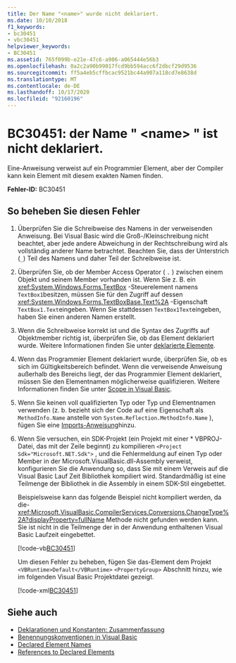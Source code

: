 ```yaml
---
title: Der Name "<name>" wurde nicht deklariert.
ms.date: 10/10/2018
f1_keywords:
- bc30451
- vbc30451
helpviewer_keywords:
- BC30451
ms.assetid: 765f099b-e21e-47c6-a906-a065444e56b3
ms.openlocfilehash: 0a2c2a90b99017fcd9bb594acc6f2dbcf29d9536
ms.sourcegitcommit: ff5a4eb5cffbcac9521bc44a907a118cd7e8638d
ms.translationtype: MT
ms.contentlocale: de-DE
ms.lasthandoff: 10/17/2020
ms.locfileid: "92160196"
---
```

# <a name="bc30451-name-name-is-not-declared"></a>BC30451: der Name " \<name> " ist nicht deklariert.

Eine-Anweisung verweist auf ein Programmier Element, aber der Compiler kann kein Element mit diesem exakten Namen finden.

 **Fehler-ID:** BC30451

## <a name="to-correct-this-error"></a>So beheben Sie diesen Fehler

1. Überprüfen Sie die Schreibweise des Namens in der verweisenden Anweisung. Bei Visual Basic wird die Groß-/Kleinschreibung nicht beachtet, aber jede andere Abweichung in der Rechtschreibung wird als vollständig anderer Name betrachtet. Beachten Sie, dass der Unterstrich (`_`) Teil des Namens und daher Teil der Schreibweise ist.

2. Überprüfen Sie, ob der Member Access Operator ( `.` ) zwischen einem Objekt und seinem Member vorhanden ist. Wenn Sie z. B. ein <xref:System.Windows.Forms.TextBox> -Steuerelement namens `TextBox1`besitzen, müssen Sie für den Zugriff auf dessen <xref:System.Windows.Forms.TextBoxBase.Text%2A> -Eigenschaft `TextBox1.Text`eingeben. Wenn Sie stattdessen `TextBox1Text`eingeben, haben Sie einen anderen Namen erstellt.

3. Wenn die Schreibweise korrekt ist und die Syntax des Zugriffs auf Objektmember richtig ist, überprüfen Sie, ob das Element deklariert wurde. Weitere Informationen finden Sie unter [deklarierte Elemente](../../programming-guide/language-features/declared-elements/index.md).

4. Wenn das Programmier Element deklariert wurde, überprüfen Sie, ob es sich im Gültigkeitsbereich befindet. Wenn die verweisende Anweisung außerhalb des Bereichs liegt, der das Programmier Element deklariert, müssen Sie den Elementnamen möglicherweise qualifizieren. Weitere Informationen finden Sie unter [Scope in Visual Basic](../../programming-guide/language-features/declared-elements/scope.md).

5. Wenn Sie keinen voll qualifizierten Typ oder Typ und Elementnamen verwenden (z. b. bezieht sich der Code auf eine Eigenschaft als `MethodInfo.Name` anstelle von `System.Reflection.MethodInfo.Name` ), fügen Sie eine [Imports-Anweisung](../statements/imports-statement-net-namespace-and-type.md)hinzu.

6. Wenn Sie versuchen, ein SDK-Projekt (ein Projekt mit einer \* VBPROJ-Datei, das mit der Zeile beginnt) zu kompilieren `<Project Sdk="Microsoft.NET.Sdk">` , und die Fehlermeldung auf einen Typ oder Member in der Microsoft.VisualBasic.dll-Assembly verweist, konfigurieren Sie die Anwendung so, dass Sie mit einem Verweis auf die Visual Basic Lauf Zeit Bibliothek kompiliert wird. Standardmäßig ist eine Teilmenge der Bibliothek in die Assembly in einem SDK-Stil eingebettet.

   Beispielsweise kann das folgende Beispiel nicht kompiliert werden, da die- <xref:Microsoft.VisualBasic.CompilerServices.Conversions.ChangeType%2A?displayProperty=fullName> Methode nicht gefunden werden kann. Sie ist nicht in die Teilmenge der in der Anwendung enthaltenen Visual Basic Laufzeit eingebettet.

   [!code-vb[BC30451](~/samples/snippets/visualbasic/language-reference/error-messages/bc30451/program1.vb?highlight=7)]

   Um diesen Fehler zu beheben, fügen Sie das-Element dem Projekt `<VBRuntime>Default</VBRuntime>` `<PropertyGroup>` Abschnitt hinzu, wie im folgenden Visual Basic Projektdatei gezeigt.

   [!code-xml[BC30451](~/samples/snippets/visualbasic/language-reference/error-messages/bc30451/vbruntime.vbproj?highlight=6)]

## <a name="see-also"></a>Siehe auch

- [Deklarationen und Konstanten: Zusammenfassung](../keywords/declarations-and-constants-summary.md)
- [Benennungskonventionen in Visual Basic](../../programming-guide/program-structure/naming-conventions.md)
- [Declared Element Names](../../programming-guide/language-features/declared-elements/declared-element-names.md)
- [References to Declared Elements](../../programming-guide/language-features/declared-elements/references-to-declared-elements.md)
